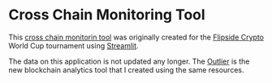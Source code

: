 # Cross Chain Monitoring Tool

This [cross chain monitorin tool](https://cross-chain-monitoring.streamlit.app) was originally created for the [Flipside Crypto](https://flipsidecrypto.xyz) World Cup tournament using [Streamlit](https://streamlit.io).

The data on this application is not updated any longer. The [Outlier](https://outlier.streamlit.app) is the new blockchain analytics tool that I created using the same resources.
